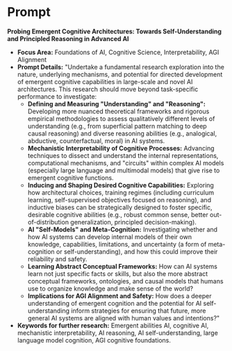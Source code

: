 # Prompt

**Probing Emergent Cognitive Architectures: Towards Self-Understanding and
Principled Reasoning in Advanced AI**

- **Focus Area:** Foundations of AI, Cognitive Science, Interpretability, AGI Alignment
- **Prompt Details:** "Undertake a fundamental research exploration into the nature, underlying mechanisms, and potential for directed development of emergent cognitive capabilities in large-scale and novel AI architectures. This research should move beyond task-specific performance to investigate:
  - **Defining and Measuring "Understanding" and "Reasoning":** Developing more nuanced theoretical frameworks and rigorous empirical methodologies to assess qualitatively different levels of understanding (e.g., from superficial pattern matching to deep causal reasoning) and diverse reasoning abilities (e.g., analogical, abductive, counterfactual, moral) in AI systems.
  - **Mechanistic Interpretability of Cognitive Processes:** Advancing techniques to dissect and understand the internal representations, computational mechanisms, and "circuits" within complex AI models (especially large language and multimodal models) that give rise to emergent cognitive functions.
  - **Inducing and Shaping Desired Cognitive Capabilities:** Exploring how architectural choices, training regimes (including curriculum learning, self-supervised objectives focused on reasoning), and inductive biases can be strategically designed to foster specific, desirable cognitive abilities (e.g., robust common sense, better out-of-distribution generalization, principled decision-making).
  - **AI "Self-Models" and Meta-Cognition:** Investigating whether and how AI systems can develop internal models of their own knowledge, capabilities, limitations, and uncertainty (a form of meta-cognition or self-understanding), and how this could improve their reliability and safety.
  - **Learning Abstract Conceptual Frameworks:** How can AI systems learn not just specific facts or skills, but also the more abstract conceptual frameworks, ontologies, and causal models that humans use to organize knowledge and make sense of the world?
  - **Implications for AGI Alignment and Safety:** How does a deeper understanding of emergent cognition and the potential for AI self-understanding inform strategies for ensuring that future, more general AI systems are aligned with human values and intentions?"
- **Keywords for further research:** Emergent abilities AI, cognitive AI, mechanistic interpretability, AI reasoning, AI self-understanding, large language model cognition, AGI cognitive foundations.
